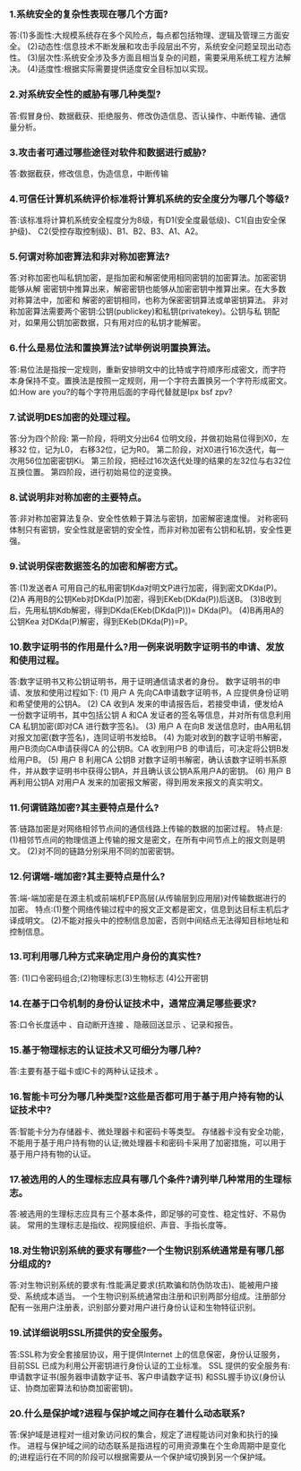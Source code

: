 ### 1.系统安全的复杂性表现在哪几个方面?
答:(1)多面性:大规模系统存在多个风险点，每点都包括物理、逻辑及管理三方面安全。
(2)动态性:信息技术不断发展和攻击手段层出不穷，系统安全问题呈现出动态性。
(3)层次性:系统安全涉及多方面且相当复杂的问题，需要采用系统工程方法解决。
(4)适度性:根据实际需要提供适度安全目标加以实现。

### 2.对系统安全性的威胁有哪几种类型?
答:假冒身份、数据截获、拒绝服务、修改伪造信息、否认操作、中断传输、通信量分析。

### 3.攻击者可通过哪些途径对软件和数据进行威胁?
答:数据截获，修改信息，伪造信息，中断传输

### 4.可信任计算机系统评价标准将计算机系统的安全度分为哪几个等级?
答:该标准将计算机系统安全程度分为8级，有D1(安全度最低级)、C1(自由安全保护级)、
C2(受控存取控制级)、B1、B2、B3、A1、A2。

### 5.何谓对称加密算法和非对称加密算法?
答:对称加密也叫私钥加密，是指加密和解密使用相同密钥的加密算法。加密密钥能够从解
密密钥中推算出来，解密密钥也能够从加密密钥中推算出来。在大多数对称算法中，加密和
解密的密钥相同，也称为保密密钥算法或单密钥算法。
非对称加密算法需要两个密钥:公钥(publickey)和私钥(privatekey)。公钥与私
钥配对，如果用公钥加密数据，只有用对应的私钥才能解密。

### 6.什么是易位法和置换算法?试举例说明置换算法。
答:易位法是指按一定规则，重新安排明文中的比特或字符顺序形成密文，而字符本身保持不变。置换法是按照一定规则，用一个字符去置换另一个字符形成密文。 如:How are you?的每个字符用后面的字母代替就是Ipx bsf zpv?

### 7.试说明DES加密的处理过程。
答:分为四个阶段:
第一阶段，将明文分出64 位明文段，并做初始易位得到X0，左移32 位，记为L0， 右移32位，记为R0。
第二阶段，对X0进行16次迭代，每一次用56位加密密钥Ki。 
第三阶段，把经过16次迭代处理的结果的左32位与右32位互换位置。 
第四阶段，进行初始易位的逆变换。

### 8.试说明非对称加密的主要特点。 
答:非对称加密算法复杂、安全性依赖于算法与密钥，加密解密速度慢。
对称密码体制只有密钥，安全性就是密钥的安全性，而非对称加密有公钥和私钥，安全性更强。

### 9.试说明保密数据签名的加密和解密方式。
答:(1)发送者A 可用自己的私用密钥Kda对明文P进行加密，得到密文DKda(P)。 
(2)A 再用B的公钥Keb对DKda(P)加密，得到EKeb(DKda(P))后送B。 
(3)B收到后，先用私钥Kdb解密，得到DKda(EKeb(DKda(P)))= DKda(P)。 
(4)B再用A的公钥Kea 对DKda(P)解密，得到EKeb(DKda(P))=P。

### 10.数字证明书的作用是什么?用一例来说明数字证明书的申请、发放和使用过程。 
答:数字证明书又称公钥证明书，用于证明通信请求者的身份。 数字证明书的申请、发放和使用过程如下:
(1) 用户 A 先向CA申请数字证明书，A 应提供身份证明和希望使用的公钥A。
(2) CA 收到A 发来的申请报告后，若接受申请，便发给A 一份数字证明书，其中包括公钥 A 和CA 发证者的签名等信息，并对所有信息利用CA 私钥加密(即对CA 进行数字签名)。
(3) 用户 A 在向B 发送信息时，由A用私钥对报文加密(数字签名)，连同证明书发给B。 
(4) 为能对收到的数字证明书解密，用户B须向CA申请获得CA 的公钥B。CA 收到用户B 的申请后，可决定将公钥B发给用户B。
(5) 用户 B 利用CA 公钥B 对数字证明书解密，确认该数字证明书系原件，并从数字证明书中获得公钥A，并且确认该公钥A系用户A的密钥。
(6) 用户 B再利用公钥A 对用户A 发来的加密报文解密，得到用发来报文的真实明文。

### 11.何谓链路加密?其主要特点是什么? 
答:链路加密是对网络相邻节点间的通信线路上传输的数据的加密过程。
特点是: (1)相邻节点间的物理信道上传输的报文是密文，在所有中间节点上的报文则是明文。 (2)对不同的链路分别采用不同的加密密钥。

### 12.何谓端-端加密?其主要特点是什么? 
答:端-端加密是在源主机或前端机FEP高层(从传输层到应用层)对传输数据进行的加密。 
特点:(1)整个网络传输过程中的报文正文都是密文，信息到达目标主机后才译成明文。 
(2)不能对报头中的控制信息加密，否则中间结点无法得知目标地址和控制信息。

### 13.可利用哪几种方式来确定用户身份的真实性?
答: (1)口令密码组合;(2)物理标志(3)生物标志 (4)公开密钥

### 14.在基于口令机制的身份认证技术中，通常应满足哪些要求?
答:口令长度适中 、自动断开连接 、隐蔽回送显示 、记录和报告。

### 15.基于物理标志的认证技术又可细分为哪几种? 
答:主要有基于磁卡或IC卡的两种认证技术 。

### 16.智能卡可分为哪几种类型?这些是否都可用于基于用户持有物的认证技术中? 
答:智能卡分为存储器卡、微处理器卡和密码卡等类型。 
存储器卡没有安全功能，不能用于基于用户持有物的认证;微处理器卡和密码卡采用了加密措施，可以用于基于用户持有物的认证。

### 17.被选用的人的生理标志应具有哪几个条件?请列举几种常用的生理标志。 
答:被选用的生理标志应具有三个基本条件，即足够的可变性、稳定性好、不易伪装。 常用的生理标志是指纹、视网膜组织、声音、手指长度等。

### 18.对生物识别系统的要求有哪些?一个生物识别系统通常是有哪几部分组成的? 
答:对生物识别系统的要求有:性能满足要求(抗欺骗和防伪防攻击)、能被用户接受、系统成本适当。 一个生物识别系统通常由注册和识别两部分组成。注册部分配有一张用户注册表，识别部分要对用户进行身份认证和生物特征识别。

### 19.试详细说明SSL所提供的安全服务。
答:SSL称为安全套接层协议，用于提供Internet 上的信息保密，身份认证服务，目前SSL 已成为利用公开密钥进行身份认证的工业标准。
SSL 提供的安全服务有:申请数字证书(服务器申请数字证书、客户申请数字证书) 和SSL握手协议(身份认证、协商加密算法和协商加密密钥)。

### 20.什么是保护域?进程与保护域之间存在着什么动态联系? 
答:保护域是进程对一组对象访问权的集合，规定了进程能访问对象和执行的操作。 进程与保护域之间的动态联系是指进程的可用资源集在个生命周期中是变化的;进程运行在不同的阶段可以根据需要从一个保护域切换到另一个保护域。